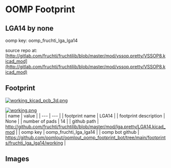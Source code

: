 # OOMP Footprint  
## LGA14  by none  
  
oomp key: oomp_fruchti_lga_lga14  
  
source repo at: [http://gitlab.com/fruchti/fruchtilib/blob/master/mod/vssop.pretty/VSSOP8.kicad_mod](http://gitlab.com/fruchti/fruchtilib/blob/master/mod/vssop.pretty/VSSOP8.kicad_mod)  
## Footprint  
  
[![working_kicad_pcb_3d.png](working_kicad_pcb_3d_600.png)](working_kicad_pcb_3d.png)  
  
[![working.png](working_600.png)](working.png)  
| name | value | 
| --- | --- | 
| footprint name | LGA14 | 
| footprint description | None | 
| number of pads | 14 | 
| github path | http://github.com/fruchti/fruchtilib/blob/master/mod/lga.pretty/LGA14.kicad_mod | 
| oomp key | oomp_fruchti_lga_lga14 | 
| oomp bot github | https://github.com/oomlout/oomlout_oomp_footprint_bot/tree/main/footprints/fruchti_lga_lga14/working | 
## Images  
